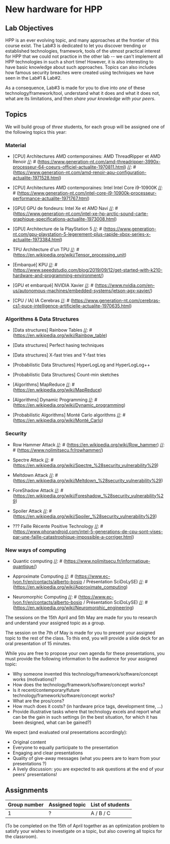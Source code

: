 # New hardware for HPP

## Lab Objectives

HPP is an ever evolving topic, and many approaches at the frontier of this course exist. The Lab#3 is dedicated to let you discover trending or established technologies, framework, tools of the utmost practical interest for HPP that we could not practice in the other lab -- we can't implement all HPP technologies in such a short time! However, it is also interesting to have basic knowledge about such approaches. Topics can also includes how famous security breaches were created using techniques we have seen in the Lab#1 & Lab#2.

As a consequence, Lab#3 is made for you to dive into *one* of these technology/framework/tool, understand what it does and what it does not, what are its limitations, and then *share your knowledge with your peers*.


## Topics

We will build group of *three* students, for each group will be assigned one of the following topics this year:

### Material

  * [CPU] Architectures AMD contemporaines: AMD ThreadRipper et AMD Renoir
  [//]: # (https://www.generation-nt.com/amd-threadripper-3990x-processeur-64-coeurs-officiel-actualite-1970811.html)
  [//]: # (https://www.generation-nt.com/amd-renoir-apu-configuration-actualite-1971528.html)
  
  * [CPU] Architectures AMD contemporaines: Intel Intel Core i9-10900K
  [//]: # (https://www.generation-nt.com/intel-core-i9-10900k-processeur-performance-actualite-1971767.html)

  * [GPU] GPU de fondeurs: Intel Xe et AMD Navi
  [//]: # (https://www.generation-nt.com/intel-xe-hp-arctic-sound-carte-graphique-specifications-actualite-1973008.html)

  * [GPU] Architecture de la PlayStation 5
  [//]: # (https://www.generation-nt.com/gpu-playstation-5-legerement-plus-rapide-xbox-series-x-actualite-1973384.html)

  * TPU Architecture d'un TPU
  [//]: # (https://en.wikipedia.org/wiki/Tensor_processing_unit)

  * [Embarqué] KPU
  [//]: # (https://www.seeedstudio.com/blog/2019/09/12/get-started-with-k210-hardware-and-programming-environment/)

  * [GPU et embarqué] NVIDIA Xavier
  [//]: # (https://www.nvidia.com/en-us/autonomous-machines/embedded-systems/jetson-agx-xavier/)

  * [CPU / IA] IA Cerebras
  [//]: # (https://www.generation-nt.com/cerebras-cs1-puce-intelligence-artificielle-actualite-1970635.html)


### Algorithms & Data Structures
  
  * [Data structures] Rainbow Tables
  [//]: # (https://en.wikipedia.org/wiki/Rainbow_table)

  * [Data structures] Perfect hasing techniques
  
  * [Data structures] X-fast tries and Y-fast tries

  * [Probabilistic Data Structures] HyperLogLog and HyperLogLog++
  
  * [Probabilistic Data Structures] Count-min sketches
  
  * [Algorithms] MapReduce
  [//]: # (https://en.wikipedia.org/wiki/MapReduce)

  * [Algorithms] Dynamic Programming
  [//]: # (https://en.wikipedia.org/wiki/Dynamic_programming)

  * [Probabilistic Algorithms] Monté Carlo algorithms
  [//]: # (https://en.wikipedia.org/wiki/Monté_Carlo)

   

### Security

  * Row Hammer Attack
  [//]: # (https://en.wikipedia.org/wiki/Row_hammer)
  [//]: # (https://www.nolimitsecu.fr/rowhammer/)

  * Spectre Attack
  [//]: # (https://en.wikipedia.org/wiki/Spectre_%28security_vulnerability%29)

  * Meltdown Attack
  [//]: # (https://en.wikipedia.org/wiki/Meltdown_%28security_vulnerability%29)

  * ForeShadow Attack
  [//]: # (https://en.wikipedia.org/wiki/Foreshadow_%28security_vulnerability%29)

  * Spoiler Attack
  [//]: # (https://en.wikipedia.org/wiki/Spoiler_%28security_vulnerability%29)

  * ??? Faille Récente Positive Technology
  [//]: # (https://www.phonandroid.com/intel-5-generations-de-cpu-sont-vises-par-une-faille-catastrophique-impossible-a-corriger.html)


### New ways of computing

  * Quantic computing
  [//]: # (https://www.nolimitsecu.fr/informatique-quantique/)

  [//]: # (https://www.apress.com/gp/book/9781484242179 / VSilva-Practical Quantum Computing for Developers ... IBM QExperience - 2019)

  * Approximate Computing
  [//]: # (https://www.ec-lyon.fr/en/contacts/alberto-bosio / Présentation SciDoLySE)
  [//]: # (https://en.wikipedia.org/wiki/Approximate_computing)

  * Neuromorphic Computing
  [//]: # (https://www.ec-lyon.fr/en/contacts/alberto-bosio / Présentation SciDoLySE)
  [//]: # (https://en.wikipedia.org/wiki/Neuromorphic_engineering)


The sessions on the 15th April and 5th May are made for you to research and understand your assigned topic as a group.

The session on the 7th of May is made for you to present your assigned topic to the rest of the class.
To this end, you will provide a slide deck for an oral presentation of 15 minutes.

While you are free to propose your own agenda for these presentations, you must provide the following information to the audience for your assigned topic:
- Why someone invented this technology/framework/software/concept works (motivations)?
- How does the technology/framework/software/concept works?
- Is it recent/contemporary/future technology/framework/software/concept works?
- What are the pros/cons?
- How much does it costs? (in hardware price tags, development time, ...)
- Provide illustrative tasks where that technology excels and report what can be the gain in such settings (in the best situation, for which it has been designed, what can be gained?)

We expect (and evaluated oral presentations accordingly):
- Original content
- Everyone to equally participate to the presentation
- Engaging and clear presentations
- Quality of give-away messages (what you peers are to learn from your presentations ?)
- A lively discussion: you are expected to ask questions at the end of your peers' presentations!


## Assignments

| Group number  | Assigned topic | List of students |
| ------------- | -------------- | ---------------- |
| 1  | ?   | A / B / C    |

(To be completed on the 15th of April together as an optimization problem to satisfy your wishes to investigate on a topic, but also covering all topics for the classroom).
